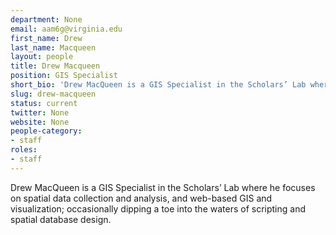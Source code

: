 ```yaml
---
department: None
email: aam6g@virginia.edu
first_name: Drew
last_name: Macqueen
layout: people
title: Drew Macqueen
position: GIS Specialist
short_bio: 'Drew MacQueen is a GIS Specialist in the Scholars’ Lab where he focuses on spatial data collection and analysis, and web-based GIS and visualization; occasionally dipping a toe into the waters of scripting and spatial database design.'
slug: drew-macqueen
status: current
twitter: None
website: None
people-category:
- staff
roles:
- staff
---
```

Drew MacQueen is a GIS Specialist in the Scholars’ Lab where he focuses on spatial data collection and analysis, and web-based GIS and visualization; occasionally dipping a toe into the waters of scripting and spatial database design.
